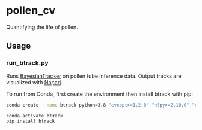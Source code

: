 # pollen_cv
Quantifying the life of pollen.

## Usage
### run_btrack.py
Runs [BayesianTracker](https://github.com/quantumjot/BayesianTracker) on 
pollen tube inference data. Output tracks are visualized with 
[Napari](https://napari.org/stable/).


To run from Conda, first create the environment then install btrack with pip:
```bash
conda create --name btrack python=3.8 "cvxopt>=1.2.0" "h5py>=2.10.0" "numpy>=1.17.3" "pooch>=1.0.0" "pydantic>=1.9.0" "scikit-image>=0.16.2" "scipy>=1.3.1" napari pandas -c conda-forge 
```

```bash
conda activate btrack
pip install btrack
```